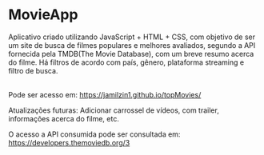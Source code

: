 # MovieApp

Aplicativo criado utilizando JavaScript + HTML + CSS, com objetivo de ser um site de busca de filmes populares e melhores avaliados, segundo a API fornecida pela TMDB(The Movie Database), com um breve resumo acerca do filme. Há filtros de acordo com país, gênero, plataforma streaming e filtro de busca.<br><br>

Pode ser acesso em: https://jamilzin1.github.io/topMovies/<br>

Atualizações futuras: Adicionar carrossel de vídeos, com trailer, informações acerca do filme, etc.<br>

O acesso a API consumida pode ser consultada em: https://developers.themoviedb.org/3
